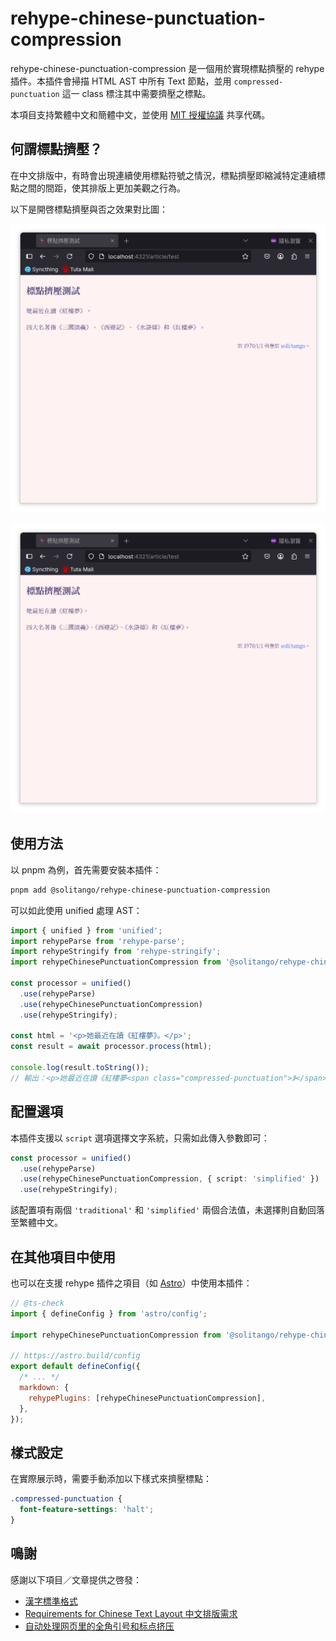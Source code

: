 # rehype-chinese-punctuation-compression

rehype-chinese-punctuation-compression 是一個用於實現標點擠壓的 rehype 插件。本插件會掃描 HTML AST 中所有 Text 節點，並用 `compressed-punctuation` 這一 class 標注其中需要擠壓之標點。

本項目支持繁體中文和簡體中文，並使用 [MIT 授權協議](https://github.com/solitango/rehype-chinese-punctuation-compression/blob/main/LICENSE) 共享代碼。

## 何謂標點擠壓？

在中文排版中，有時會出現連續使用標點符號之情況，標點擠壓即縮減特定連續標點之間的間距，使其排版上更加美觀之行為。

以下是開啓標點擠壓與否之效果對比圖：

![Example Without Punctuation Compression](/screenshots/example_without_pc.png?raw=true)

![Example With Punctuation Compression](/screenshots/example_with_pc.png?raw=true)

## 使用方法

以 pnpm 為例，首先需要安裝本插件：

```bash
pnpm add @solitango/rehype-chinese-punctuation-compression
```

可以如此使用 unified 處理 AST：

```typescript
import { unified } from 'unified';
import rehypeParse from 'rehype-parse';
import rehypeStringify from 'rehype-stringify';
import rehypeChinesePunctuationCompression from '@solitango/rehype-chinese-punctuation-compression';

const processor = unified()
  .use(rehypeParse)
  .use(rehypeChinesePunctuationCompression)
  .use(rehypeStringify);

const html = '<p>她最近在讀《紅樓夢》。</p>';
const result = await processor.process(html);

console.log(result.toString());
// 輸出：<p>她最近在讀《紅樓夢<span class="compressed-punctuation">》</span>。</p>
```

## 配置選項

本插件支援以 `script` 選項選擇文字系統，只需如此傳入參數即可：

```typescript
const processor = unified()
  .use(rehypeParse)
  .use(rehypeChinesePunctuationCompression, { script: 'simplified' })
  .use(rehypeStringify);
```

該配置項有兩個 `'traditional'` 和 `'simplified'` 兩個合法值，未選擇則自動回落至繁體中文。

## 在其他項目中使用

也可以在支援 rehype 插件之項目（如 [Astro](https://github.com/withastro/astro)）中使用本插件：

```javascript
// @ts-check
import { defineConfig } from 'astro/config';

import rehypeChinesePunctuationCompression from '@solitango/rehype-chinese-punctuation-compression';

// https://astro.build/config
export default defineConfig({
  /* ... */
  markdown: {
    rehypePlugins: [rehypeChinesePunctuationCompression],
  },
});
```

## 樣式設定

在實際展示時，需要手動添加以下樣式來擠壓標點：

```css
.compressed-punctuation {
  font-feature-settings: 'halt';
}
```

## 鳴謝

感謝以下項目／文章提供之啓發：

- [漢字標準格式](https://github.com/ethantw/Han)
- [Requirements for Chinese Text Layout
  中文排版需求](https://www.w3.org/TR/clreq/)
- [自动处理网页里的全角引号和标点挤压](https://archive.casouri.cc/note/2021/full-width-quote/index.html)
